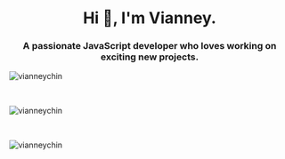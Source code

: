 <h1 align="center">Hi 👋, I'm Vianney.</h1>
<h3 align="center">A passionate JavaScript developer who loves working on exciting new projects.</h3>


<p>
  <img align="center" src="https://github-readme-stats.vercel.app/api/top-langs?username=vianneychin&show_icons=true&locale=en&layout=compact" alt="vianneychin" />
</p>
<br>
<p>
  <img align="center" src="https://github-readme-stats.vercel.app/api?username=vianneychin&show_icons=true&locale=en" alt="vianneychin" />
</p>
<br>
<p>
  <img align="center" src="https://github-readme-streak-stats.herokuapp.com/?user=vianneychin&" alt="vianneychin" />
</p>
